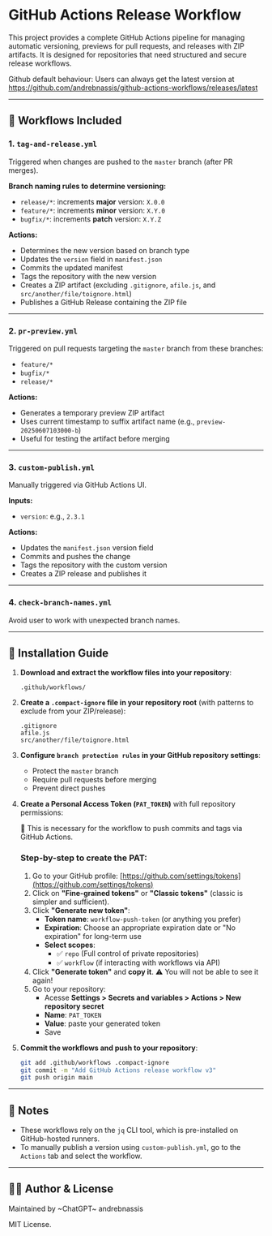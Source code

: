 # GitHub Actions Release Workflow

This project provides a complete GitHub Actions pipeline for managing automatic versioning, previews for pull requests, and releases with ZIP artifacts. It is designed for repositories that need structured and secure release workflows.

Github default behaviour: Users can always get the latest version at https://github.com/andrebnassis/github-actions-workflows/releases/latest

---

## 🧰 Workflows Included

### 1. `tag-and-release.yml`
Triggered when changes are pushed to the `master` branch (after PR merges).

**Branch naming rules to determine versioning:**
- `release/*`: increments **major** version: `X.0.0`
- `feature/*`: increments **minor** version: `X.Y.0`
- `bugfix/*`: increments **patch** version: `X.Y.Z`

**Actions:**
- Determines the new version based on branch type
- Updates the `version` field in `manifest.json`
- Commits the updated manifest
- Tags the repository with the new version
- Creates a ZIP artifact (excluding `.gitignore`, `afile.js`, and `src/another/file/toignore.html`)
- Publishes a GitHub Release containing the ZIP file

---

### 2. `pr-preview.yml`
Triggered on pull requests targeting the `master` branch from these branches:
- `feature/*`
- `bugfix/*`
- `release/*`

**Actions:**
- Generates a temporary preview ZIP artifact
- Uses current timestamp to suffix artifact name (e.g., `preview-20250607103000-b`)
- Useful for testing the artifact before merging

---

### 3. `custom-publish.yml`
Manually triggered via GitHub Actions UI.

**Inputs:**
- `version`: e.g., `2.3.1`

**Actions:**
- Updates the `manifest.json` version field
- Commits and pushes the change
- Tags the repository with the custom version
- Creates a ZIP release and publishes it

---

### 4. `check-branch-names.yml`
Avoid user to work with unexpected branch names.

---

## 📁 Installation Guide

1. **Download and extract the workflow files into your repository**:
   ```
   .github/workflows/
   ```

2. **Create a `.compact-ignore` file in your repository root** (with patterns to exclude from your ZIP/release):
   ```
   .gitignore
   afile.js
   src/another/file/toignore.html
   ```

3. **Configure `branch protection rules` in your GitHub repository settings**:
   - Protect the `master` branch
   - Require pull requests before merging
   - Prevent direct pushes

4. **Create a Personal Access Token (`PAT_TOKEN`)** with full repository permissions:

   🔐 This is necessary for the workflow to push commits and tags via GitHub Actions.

   ### Step-by-step to create the PAT:

   1. Go to your GitHub profile: [https://github.com/settings/tokens](https://github.com/settings/tokens)
   2. Click on **"Fine-grained tokens"** or **"Classic tokens"** (classic is simpler and sufficient).
   3. Click **"Generate new token"**:
      - **Token name**: `workflow-push-token` (or anything you prefer)
      - **Expiration**: Choose an appropriate expiration date or "No expiration" for long-term use
      - **Select scopes**:
        - ✅ `repo` (Full control of private repositories)
        - ✅ `workflow` (if interacting with workflows via API)
   4. Click **"Generate token"** and **copy it**. ⚠️ You will not be able to see it again!
   5. Go to your repository:
      - Acesse **Settings > Secrets and variables > Actions > New repository secret**
      - **Name**: `PAT_TOKEN`
      - **Value**: paste your generated token
      - Save

5. **Commit the workflows and push to your repository**:
   ```bash
   git add .github/workflows .compact-ignore
   git commit -m "Add GitHub Actions release workflow v3"
   git push origin main
   ```

---

## 📝 Notes

- These workflows rely on the `jq` CLI tool, which is pre-installed on GitHub-hosted runners.
- To manually publish a version using `custom-publish.yml`, go to the `Actions` tab and select the workflow.

---

## 👨‍🔧 Author & License

Maintained by ~ChatGPT~ andrebnassis 

MIT License.
